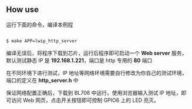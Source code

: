 
## How use

运行下面的命令，编译本例程

```bash

$ make APP=lwip_http_server

```

编译无误后，将程序下载到芯片，运行后程序即可启动一个 **Web server** 服务，默认测试静态 IP 是 **192.168.1.221**，端口是 http 专用的 **80** 端口

在不同环境下进行测试，IP 地址等网络环境需要自行修改为你自己的测试环境，端口的定义在 **http_server.h** 中

保证网络配置正确后，下载到 BL706 中运行，使用浏览器输入测试 IP 地址，即可访问 Web 网页，点击开关按钮即可控制 GPIO6 上的 LED 亮灭。
